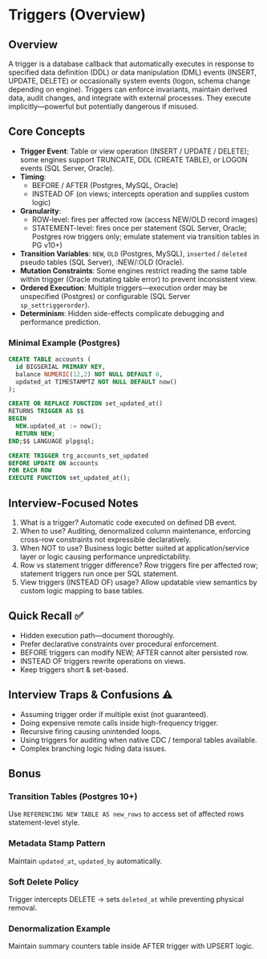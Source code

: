 # Triggers (Overview)

## Overview
A trigger is a database callback that automatically executes in response to specified data definition (DDL) or data manipulation (DML) events (INSERT, UPDATE, DELETE) or occasionally system events (logon, schema change depending on engine). Triggers can enforce invariants, maintain derived data, audit changes, and integrate with external processes. They execute implicitly—powerful but potentially dangerous if misused.

## Core Concepts
- **Trigger Event**: Table or view operation (INSERT / UPDATE / DELETE); some engines support TRUNCATE, DDL (CREATE TABLE), or LOGON events (SQL Server, Oracle).
- **Timing**:
  - BEFORE / AFTER (Postgres, MySQL, Oracle)
  - INSTEAD OF (on views; intercepts operation and supplies custom logic)
- **Granularity**:
  - ROW-level: fires per affected row (access NEW/OLD record images)
  - STATEMENT-level: fires once per statement (SQL Server, Oracle; Postgres row triggers only; emulate statement via transition tables in PG v10+)
- **Transition Variables**: `NEW`, `OLD` (Postgres, MySQL), `inserted` / `deleted` pseudo tables (SQL Server), :NEW/:OLD (Oracle).
- **Mutation Constraints**: Some engines restrict reading the same table within trigger (Oracle mutating table error) to prevent inconsistent view.
- **Ordered Execution**: Multiple triggers—execution order may be unspecified (Postgres) or configurable (SQL Server `sp_settriggerorder`).
- **Determinism**: Hidden side-effects complicate debugging and performance prediction.

### Minimal Example (Postgres)
```sql
CREATE TABLE accounts (
  id BIGSERIAL PRIMARY KEY,
  balance NUMERIC(12,2) NOT NULL DEFAULT 0,
  updated_at TIMESTAMPTZ NOT NULL DEFAULT now()
);

CREATE OR REPLACE FUNCTION set_updated_at()
RETURNS TRIGGER AS $$
BEGIN
  NEW.updated_at := now();
  RETURN NEW;
END;$$ LANGUAGE plpgsql;

CREATE TRIGGER trg_accounts_set_updated
BEFORE UPDATE ON accounts
FOR EACH ROW
EXECUTE FUNCTION set_updated_at();
```

## Interview-Focused Notes
1. What is a trigger? Automatic code executed on defined DB event.
2. When to use? Auditing, denormalized column maintenance, enforcing cross-row constraints not expressible declaratively.
3. When NOT to use? Business logic better suited at application/service layer or logic causing performance unpredictability.
4. Row vs statement trigger difference? Row triggers fire per affected row; statement triggers run once per SQL statement.
5. View triggers (INSTEAD OF) usage? Allow updatable view semantics by custom logic mapping to base tables.

## Quick Recall ✅
- Hidden execution path—document thoroughly.
- Prefer declarative constraints over procedural enforcement.
- BEFORE triggers can modify NEW; AFTER cannot alter persisted row.
- INSTEAD OF triggers rewrite operations on views.
- Keep triggers short & set-based.

## Interview Traps & Confusions ⚠️
- Assuming trigger order if multiple exist (not guaranteed).
- Doing expensive remote calls inside high-frequency trigger.
- Recursive firing causing unintended loops.
- Using triggers for auditing when native CDC / temporal tables available.
- Complex branching logic hiding data issues.

## Bonus
### Transition Tables (Postgres 10+)
Use `REFERENCING NEW TABLE AS new_rows` to access set of affected rows statement-level style.

### Metadata Stamp Pattern
Maintain `updated_at`, `updated_by` automatically.

### Soft Delete Policy
Trigger intercepts DELETE → sets `deleted_at` while preventing physical removal.

### Denormalization Example
Maintain summary counters table inside AFTER trigger with UPSERT logic.
